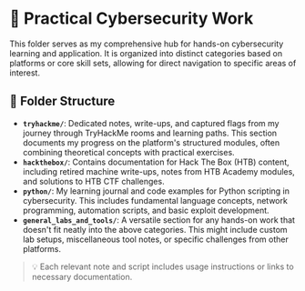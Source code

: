 # 🧪 Practical Cybersecurity Work

This folder serves as my comprehensive hub for hands-on cybersecurity learning and application. It is organized into distinct categories based on platforms or core skill sets, allowing for direct navigation to specific areas of interest.

## 📁 Folder Structure

* **`tryhackme/`**: Dedicated notes, write-ups, and captured flags from my journey through TryHackMe rooms and learning paths. This section documents my progress on the platform's structured modules, often combining theoretical concepts with practical exercises.
* **`hackthebox/`**: Contains documentation for Hack The Box (HTB) content, including retired machine write-ups, notes from HTB Academy modules, and solutions to HTB CTF challenges.
* **`python/`**: My learning journal and code examples for Python scripting in cybersecurity. This includes fundamental language concepts, network programming, automation scripts, and basic exploit development.
* **`general_labs_and_tools/`**: A versatile section for any hands-on work that doesn't fit neatly into the above categories. This might include custom lab setups, miscellaneous tool notes, or specific challenges from other platforms.


> 💡 Each relevant note and script includes usage instructions or links to necessary documentation.